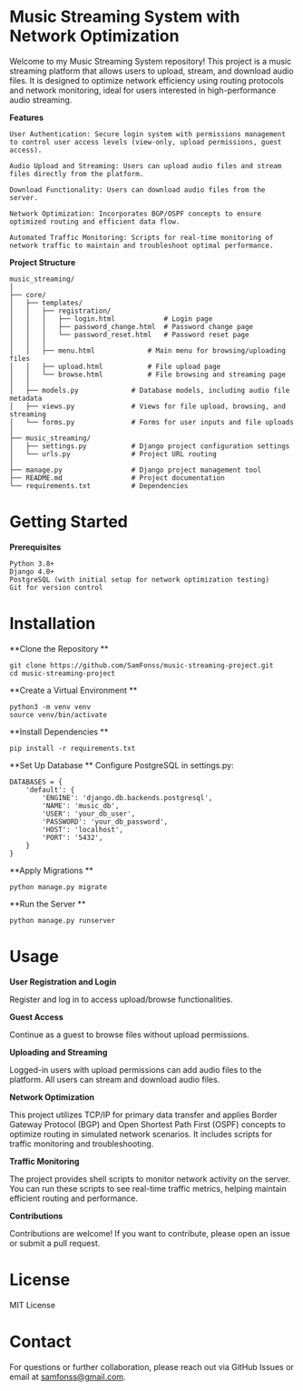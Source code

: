 # Music Streaming System with Network Optimization
Welcome to my Music Streaming System repository! This project is a music streaming platform that allows users to upload, stream, and download audio files. It is designed to optimize network efficiency using routing protocols and network monitoring, ideal for users interested in high-performance audio streaming.

**Features**

```
User Authentication: Secure login system with permissions management to control user access levels (view-only, upload permissions, guest access).

Audio Upload and Streaming: Users can upload audio files and stream files directly from the platform.

Download Functionality: Users can download audio files from the server.

Network Optimization: Incorporates BGP/OSPF concepts to ensure optimized routing and efficient data flow.

Automated Traffic Monitoring: Scripts for real-time monitoring of network traffic to maintain and troubleshoot optimal performance.
```


**Project Structure**

```
music_streaming/
│
├── core/
│   ├── templates/
│   │   ├── registration/
│   │   │   ├── login.html            # Login page
│   │   │   ├── password_change.html  # Password change page
│   │   │   └── password_reset.html   # Password reset page
│   │   │
│   │   ├── menu.html             # Main menu for browsing/uploading files
│   │   ├── upload.html           # File upload page
│   │   └── browse.html           # File browsing and streaming page
│   │         
│   ├── models.py             # Database models, including audio file metadata
│   ├── views.py              # Views for file upload, browsing, and streaming
│   └── forms.py              # Forms for user inputs and file uploads
│   
├── music_streaming/
│   ├── settings.py           # Django project configuration settings
│   └── urls.py               # Project URL routing 
│ 
├── manage.py                 # Django project management tool
├── README.md                 # Project documentation
└── requirements.txt          # Dependencies
```
# Getting Started

**Prerequisites**

```
Python 3.8+
Django 4.0+
PostgreSQL (with initial setup for network optimization testing)
Git for version control
```
# Installation

**Clone the Repository
**
```
git clone https://github.com/SamFonss/music-streaming-project.git
cd music-streaming-project
```
**Create a Virtual Environment
**
```
python3 -m venv venv
source venv/bin/activate
```
**Install Dependencies
**
```
pip install -r requirements.txt
```
**Set Up Database
**
Configure PostgreSQL in settings.py:

```
DATABASES = {
    'default': {
        'ENGINE': 'django.db.backends.postgresql',
        'NAME': 'music_db',
        'USER': 'your_db_user',
        'PASSWORD': 'your_db_password',
        'HOST': 'localhost',
        'PORT': '5432',
    }
}
```
**Apply Migrations
**
```
python manage.py migrate
```
**Run the Server
**
```
python manage.py runserver
```
# Usage

**User Registration and Login**

Register and log in to access upload/browse functionalities.

**Guest Access**

Continue as a guest to browse files without upload permissions.

**Uploading and Streaming**

Logged-in users with upload permissions can add audio files to the platform.
All users can stream and download audio files.

**Network Optimization**

This project utilizes TCP/IP for primary data transfer and applies Border Gateway Protocol (BGP) and Open Shortest Path First (OSPF) concepts to optimize routing in simulated network scenarios. It includes scripts for traffic monitoring and troubleshooting.

**Traffic Monitoring**

The project provides shell scripts to monitor network activity on the server. You can run these scripts to see real-time traffic metrics, helping maintain efficient routing and performance.

**Contributions**

Contributions are welcome! If you want to contribute, please open an issue or submit a pull request.

# License

MIT License

# Contact
For questions or further collaboration, please reach out via GitHub Issues or email at samfonss@gmail.com.
